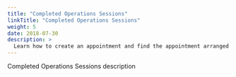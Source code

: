 ```yaml
---
title: "Completed Operations Sessions"
linkTitle: "Completed Operations Sessions"
weight: 5
date: 2018-07-30
description: >
  Learn how to create an appointment and find the appointment arranged
---
```


Completed Operations Sessions description
